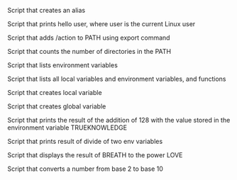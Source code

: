 Script that creates an alias

Script that prints hello user, where user is the current Linux user

Script that adds /action to PATH using export command

Script that counts  the number of directories in the PATH

Script that lists environment variables

Script that lists all local variables and environment variables, and functions

Script that creates local variable

Script that creates global variable

Script that prints the result of the addition of 128 with the value stored in the environment variable TRUEKNOWLEDGE

Script that prints result of divide of two env variables

Script that displays the result of BREATH to the power LOVE

Script that converts a number from base 2 to base 10


